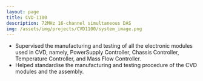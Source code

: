 ```yaml
---
layout: page
title: CVD-1100
description: 72MHz 16-channel simultaneous DAS
img: /assets/img/projects/CVD1100/system_image.png
---
```

- Supervised the manufacturing and testing of all the electronic
  modules used in CVD, namely, PowerSupply Controller,
  Chassis Controller, Temperature Controller, and Mass Flow Controller.
- Helped standardise the manufacturing and testing procedure of the
  CVD modules and the assembly.
